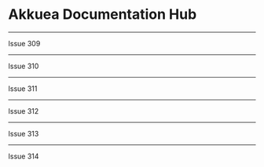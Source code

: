 # Akkuea Documentation Hub

---

Issue 309
<!-- Make the changes from issue number 309 here. Thank you for contributing to Akkuea! -->

---

Issue 310
<!-- Make the changes from issue number 310 here. Thank you for contributing to Akkuea! -->

---

Issue 311
<!-- Make the changes from issue number 311 here. Thank you for contributing to Akkuea! -->

---

Issue 312
<!-- Make the changes from issue number 312 here. Thank you for contributing to Akkuea! -->

---

Issue 313
<!-- Make the changes from issue number 313 here. Thank you for contributing to Akkuea! -->

---

Issue 314
<!-- Make the changes from issue number 314 here. Thank you for contributing to Akkuea! -->

